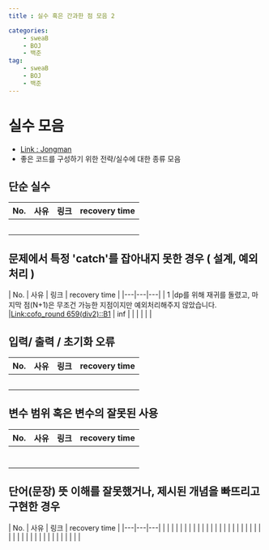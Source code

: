 ```yaml
---
title : 실수 혹은 간과한 점 모음 2

categories:
    - sweaB
    - BOJ
    - 백준
tag:
    - sweaB
    - BOJ
    - 백준
---
```


# 실수 모음
- [Link : Jongman](https://beenpow.github.io/jongman/2019/11/24/Jongman1/)
- 좋은 코드를 구성하기 위한 전략/실수에 대한 종류 모음

## 단순 실수

| No.  | 사유  | 링크  | recovery time |
|---|---|---|--|
|   |   |   |  |
|   |   |   |  |
|   |   |   |  |
|   |   |   |  |
|   |   |   |  |


## 문제에서 특정 'catch'를 잡아내지 못한 경우 ( 설계, 예외처리 )

| No.  | 사유  | 링크  | recovery time |
|---|---|---|
| 1 |dp를 위해 재귀를 돌렸고, 마지막 점(N+1)은 무조건 가능한 지점이지만 예외처리해주지 않았습니다.   |[Link:cofo_round 659(div2)::B1](https://beenpow.github.io/cofo/%EC%BD%94%EB%93%9C%ED%8F%AC%EC%8A%A4/2020/09/01/cofo-round-659/)   | inf |
|   |   |   | |



## 입력/ 출력 / 초기화 오류

| No.  | 사유  | 링크  | recovery time |
|---|---|---|--|
|   |   |   |  |
|   |   |   |  |
|   |   |   |  |
|   |   |   |  |
|   |   |   |  |


## 변수 범위 혹은 변수의 잘못된 사용

| No.  | 사유  | 링크  | recovery time |
|---|---|---|--|
|   |   |   |  |
|   |   |   |  |
|   |   |   |  |
|   |   |   |  |
|   |   |   |  |
|   |   |   |  |
|   |   |   |  |


## 단어(문장) 뜻 이해를 잘못했거나, 제시된 개념을 빠뜨리고 구현한 경우

| No.  | 사유  | 링크  | recovery time |
|---|---|---|
|   |   |   |
|   |   |   |
|   |   |   |
|   |   |   |
|   |   |   |
|   |   |   |
|   |   |   |
|   |   |   |
|   |   |   |
|   |   |   |


